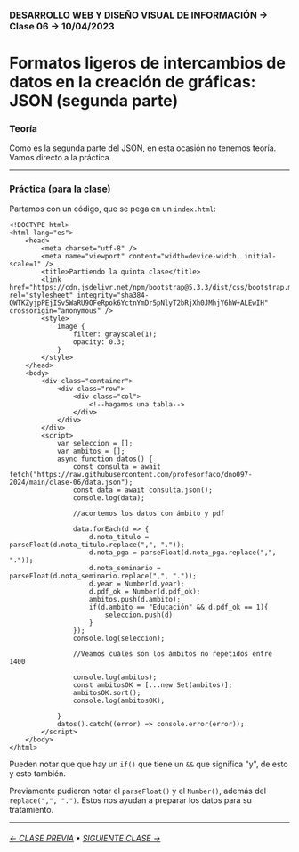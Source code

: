 ### DESARROLLO WEB Y DISEÑO VISUAL DE INFORMACIÓN → Clase 06 → 10/04/2023

# Formatos ligeros de intercambios de datos en la creación de gráficas: JSON (segunda parte)

### Teoría

Como es la segunda parte del JSON, en esta ocasión no tenemos teoría. Vamos directo a la práctica.

- - - - - - - - - - - - - - 

### Práctica (para la clase)

Partamos con un código, que se pega en un `index.html`:

```
<!DOCTYPE html>
<html lang="es">
    <head>
        <meta charset="utf-8" />
        <meta name="viewport" content="width=device-width, initial-scale=1" />
        <title>Partiendo la quinta clase</title>
        <link href="https://cdn.jsdelivr.net/npm/bootstrap@5.3.3/dist/css/bootstrap.min.css" rel="stylesheet" integrity="sha384-QWTKZyjpPEjISv5WaRU9OFeRpok6YctnYmDr5pNlyT2bRjXh0JMhjY6hW+ALEwIH" crossorigin="anonymous" />
        <style>
            image {
                filter: grayscale(1);
                opacity: 0.3;
            }
        </style>
    </head>
    <body>
        <div class="container">
            <div class="row">
                <div class="col">
                    <!--hagamos una tabla-->
                </div>
            </div>
        </div>
        <script>
            var seleccion = [];
            var ambitos = [];
            async function datos() {
                const consulta = await fetch("https://raw.githubusercontent.com/profesorfaco/dno097-2024/main/clase-06/data.json");
                const data = await consulta.json();
                console.log(data);

                //acortemos los datos con ámbito y pdf
                
                data.forEach(d => {
                    d.nota_titulo = parseFloat(d.nota_titulo.replace(",", "."));
                    d.nota_pga = parseFloat(d.nota_pga.replace(",", "."));
                    d.nota_seminario = parseFloat(d.nota_seminario.replace(",", "."));
                    d.year = Number(d.year);
                    d.pdf_ok = Number(d.pdf_ok);
                    ambitos.push(d.ambito);
                    if(d.ambito == "Educación" && d.pdf_ok == 1){
                        seleccion.push(d)
                    }
                });
                console.log(seleccion);

                //Veamos cuáles son los ámbitos no repetidos entre 1400
                
                console.log(ambitos);
                const ambitosOK = [...new Set(ambitos)];
                ambitosOK.sort();
                console.log(ambitosOK);

            }
            datos().catch((error) => console.error(error));
        </script>
    </body>
</html>
```

Pueden notar que que hay un `if()` que tiene un `&&` que significa "y", de esto y esto también.

Previamente pudieron notar el `parseFloat()` y el `Number()`, además del `replace(",", ".")`. Estos nos ayudan a preparar los datos para su tratamiento.

- - - - - - - 

###### [← CLASE PREVIA](https://github.com/profesorfaco/dno097-2024/tree/main/clase-05) • [SIGUIENTE CLASE →](https://github.com/profesorfaco/dno097-2024/tree/main/clase-07)
